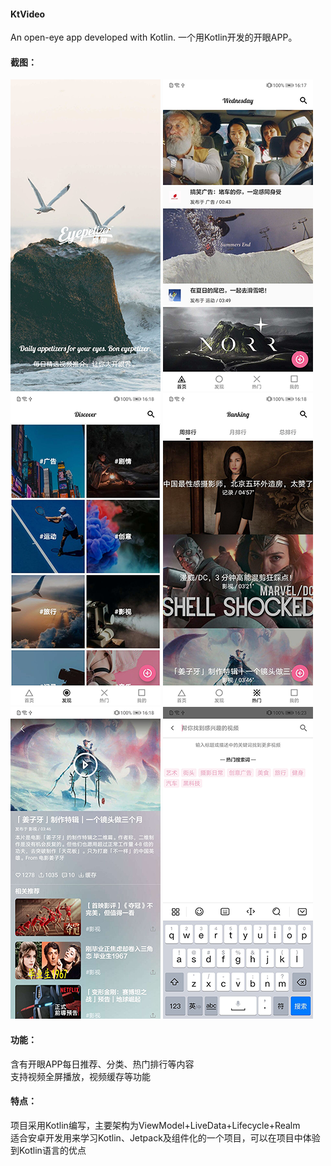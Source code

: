 #### KtVideo
An open-eye app developed with Kotlin. 一个用Kotlin开发的开眼APP。

#### 截图：
![1.png](https://github.com/yuzhentao/KtVideo/blob/master/screenshot/1.png)
![2.png](https://github.com/yuzhentao/KtVideo/blob/master/screenshot/2.png)
![3.png](https://github.com/yuzhentao/KtVideo/blob/master/screenshot/3.png)
![4.png](https://github.com/yuzhentao/KtVideo/blob/master/screenshot/4.png)
![5.png](https://github.com/yuzhentao/KtVideo/blob/master/screenshot/5.png)
![6.png](https://github.com/yuzhentao/KtVideo/blob/master/screenshot/6.png)

#### 功能：
含有开眼APP每日推荐、分类、热门排行等内容  
支持视频全屏播放，视频缓存等功能  

#### 特点：
项目采用Kotlin编写，主要架构为ViewModel+LiveData+Lifecycle+Realm  
适合安卓开发用来学习Kotlin、Jetpack及组件化的一个项目，可以在项目中体验到Kotlin语言的优点
